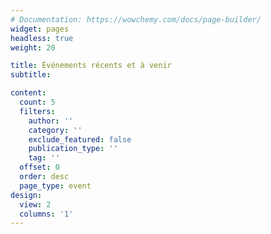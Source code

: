 ```yaml
---
# Documentation: https://wowchemy.com/docs/page-builder/
widget: pages
headless: true
weight: 20

title: Événements récents et à venir
subtitle:

content:
  count: 5
  filters:
    author: ''
    category: ''
    exclude_featured: false
    publication_type: ''
    tag: ''
  offset: 0
  order: desc
  page_type: event
design:
  view: 2
  columns: '1'
---
```


